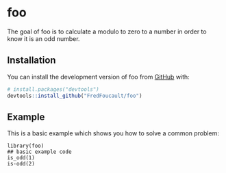 
# foo

<!-- badges: start -->
<!-- badges: end -->

The goal of foo is to calculate a modulo to zero to a number in order to know it is an odd number.

## Installation

You can install the development version of foo from [GitHub](https://github.com/) with:

``` r
# install.packages("devtools")
devtools::install_github("FredFoucault/foo")
```

## Example

This is a basic example which shows you how to solve a common problem:

```{r example}
library(foo)
## basic example code
is_odd(1)
is-odd(2)
```

